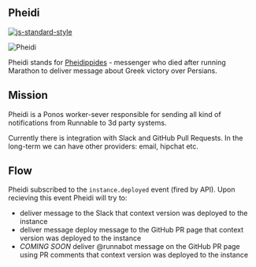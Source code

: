## Pheidi

[![js-standard-style](https://img.shields.io/badge/code%20style-standard-brightgreen.svg)](http://standardjs.com/)


![Pheidi](https://upload.wikimedia.org/wikipedia/commons/thumb/2/28/Phidippides.jpg/220px-Phidippides.jpg)

Pheidi stands for [Pheidippides](https://en.wikipedia.org/wiki/Pheidippides) -
messenger who died after running Marathon to deliver message about Greek victory over Persians.


## Mission

Pheidi is a Ponos worker-sever responsible for sending all kind of notifications from Runnable to 3d party systems.

Currently there is integration with Slack and GitHub Pull Requests. In the long-term we can have other providers: email, hipchat etc.


## Flow

Pheidi subscribed to the `instance.deployed` event (fired by API). Upon recieving this event Pheidi will try to:

 - deliver message to the Slack that context version was deployed to the instance
 - deliver message deploy message to the GitHub PR page that context version was deployed to the instance
 - *COMING SOON* deliver @runnabot message on the GitHub PR page using PR comments that context version was deployed to the instance
